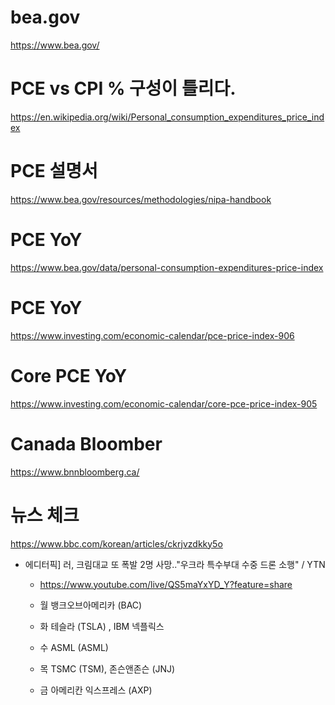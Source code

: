 # bea.gov

https://www.bea.gov/

# PCE vs CPI % 구성이 틀리다.

https://en.wikipedia.org/wiki/Personal_consumption_expenditures_price_index

# PCE 설명서

https://www.bea.gov/resources/methodologies/nipa-handbook

# PCE YoY

https://www.bea.gov/data/personal-consumption-expenditures-price-index


# PCE YoY

https://www.investing.com/economic-calendar/pce-price-index-906

# Core PCE YoY

https://www.investing.com/economic-calendar/core-pce-price-index-905

# Canada Bloomber

https://www.bnnbloomberg.ca/

# 뉴스 체크
https://www.bbc.com/korean/articles/ckrjvzdkky5o


- 에디터픽] 러, 크림대교 또 폭발 2명 사망.."우크라 특수부대 수중 드론 소행" / YTN
  - https://www.youtube.com/live/QS5maYxYD_Y?feature=share

  - 월 	뱅크오브아메리카 (BAC)
  - 화 		테슬라 (TSLA) , IBM 넥플릭스
  - 수	ASML (ASML)
  - 목 	TSMC (TSM), 	존슨앤존슨 (JNJ)
  - 금 	아메리칸 익스프레스 (AXP)
